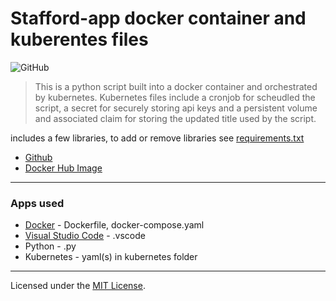 # Stafford-app docker container and kuberentes files

![GitHub](https://img.shields.io/github/license/jacobmannix/kubernetes-stafford?color=blue)

> This is a python script built into a docker container and orchestrated by kubernetes. Kubernetes files include a cronjob for scheudled the script, a secret for securely storing api keys and a persistent volume and associated claim for storing the updated title used by the script.

includes a few libraries, to add or remove libraries see [requirements.txt](.devcontainer/requirements.txt)
- [Github](https://github.com/JacobMannix/docker_python)
- [Docker Hub Image](https://hub.docker.com/repository/docker/jmannix3/docker_python)

---

### Apps used
- [Docker](https://www.docker.com/) - Dockerfile, docker-compose.yaml
- [Visual Studio Code](https://code.visualstudio.com/) - .vscode
- Python - .py
- Kubernetes - yaml(s) in kubernetes folder

---

Licensed under the [MIT License](LICENSE).
